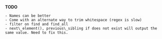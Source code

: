 **TODO**

    - Names can be better
    - Come with an alternate way to trim whitespace (regex is slow)
    - filter on find and find_all
    - next\_element(), previous\_sibling if does not exist will output the same value. Need to fix this.
